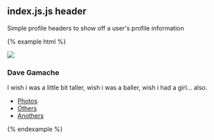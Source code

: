 ## index.js.js header

Simple profile headers to show off a user's profile information


{% example html %}
<div class="profile-header text-center" style="background-image: url({{ relative }}assets/img/iceland.jpg); ">
  <div class="container-fluid">
    <div class="container-inner">
      <img class="rounded-circle media-object" src="{{ relative }}assets/img/avatar-dhg.png">
      <h3 class="profile-header-user">Dave Gamache</h3>
      <p class="profile-header-bio">I wish i was a little bit taller, wish i was a baller, wish i had a girl… also.</p>
    </div>
  </div>
  <nav class="profile-header-nav">
    <ul class="nav nav-tabs justify-content-center">
      <li class="nav-item active">
        <a class="nav-link" href="#">Photos</a>
      </li>
      <li class="nav-item">
        <a class="nav-link" href="#">Others</a>
      </li>
      <li class="nav-item">
        <a class="nav-link" href="#">Anothers</a>
      </li>
    </ul>
  </nav>
</div>
{% endexample %}
